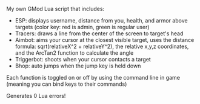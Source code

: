 My own GMod Lua script that includes:
- ESP: displays username, distance from you, health, and armor above targets (color key: red is admin, green is regular user)
- Tracers: draws a line from the center of the screen to target's head
- Aimbot: aims your cursor at the closest visible target, uses the distance formula: sqrt(relativeX^2 + relativeY^2), the relative x,y,z coordinates, and the ArcTan2 function to calculate the angle
- Triggerbot: shoots when your cursor contacts a target
- Bhop: auto jumps when the jump key is held down

Each function is toggled on or off by using the command line in game (meaning you can bind keys to their commands)

Generates 0 Lua errors!
